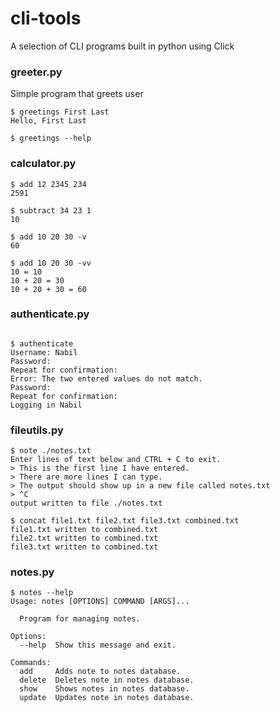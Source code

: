 # cli-tools

A selection of CLI programs built in python using Click

### greeter.py

Simple program that greets user

```
$ greetings First Last
Hello, First Last

$ greetings --help
```

### calculator.py
```
$ add 12 2345 234
2591

$ subtract 34 23 1
10

$ add 10 20 30 -v
60

$ add 10 20 30 -vv
10 = 10
10 + 20 = 30
10 + 20 + 30 = 60
```

### authenticate.py
```

$ authenticate    
Username: Nabil
Password: 
Repeat for confirmation: 
Error: The two entered values do not match.
Password: 
Repeat for confirmation: 
Logging in Nabil
```

### fileutils.py

```
$ note ./notes.txt
Enter lines of text below and CTRL + C to exit.
> This is the first line I have entered.
> There are more lines I can type.
> The output should show up in a new file called notes.txt
> ^C
output written to file ./notes.txt
```

```
$ concat file1.txt file2.txt file3.txt combined.txt
file1.txt written to combined.txt
file2.txt written to combined.txt
file3.txt written to combined.txt
```

### notes.py

```
$ notes --help
Usage: notes [OPTIONS] COMMAND [ARGS]...

  Program for managing notes.

Options:
  --help  Show this message and exit.

Commands:
  add     Adds note to notes database.
  delete  Deletes note in notes database.
  show    Shows notes in notes database.
  update  Updates note in notes database.
```
